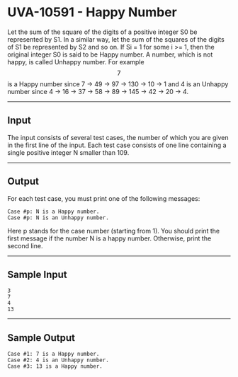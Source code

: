 # UVA-10591 - Happy Number

Let the sum of the square of the digits of a positive integer S0 be represented by S1. In a similar way, let the sum of the squares of the digits of S1 be represented by S2 and so on. If Si = 1 for some i >= 1, then the original integer S0 is said to be Happy number. A number, which is not happy, is called Unhappy number. For example $$7$$ is a Happy number since 7 → 49 → 97 → 130 → 10 → 1 and 4 is an Unhappy number since 4 → 16 → 37 → 58 → 89 → 145 → 42 → 20 → 4.

---
## Input

The input consists of several test cases, the number of which you are given in the first line of the input. Each test case consists of one line containing a single positive integer N smaller than 109.

---
## Output

For each test case, you must print one of the following messages:
```
Case #p: N is a Happy number.
Case #p: N is an Unhappy number.
```
Here p stands for the case number (starting from 1). You should print the first message if the number N is a happy number. Otherwise, print the second line.

---
## Sample Input

```
3
7
4
13
```

---
## Sample Output

```
Case #1: 7 is a Happy number.
Case #2: 4 is an Unhappy number.
Case #3: 13 is a Happy number.
```